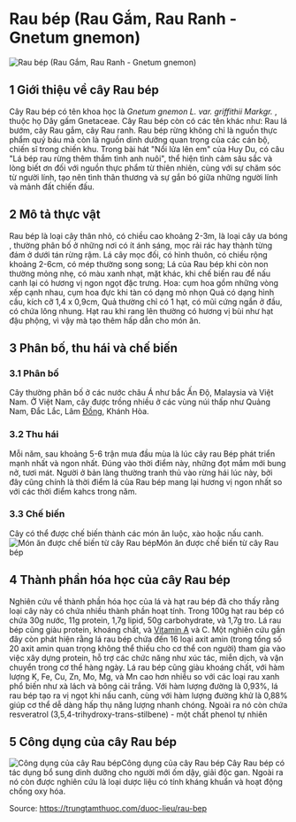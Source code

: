 # Rau bép (Rau Gắm, Rau Ranh - Gnetum gnemon)

![Rau bép \(Rau Gắm, Rau Ranh - Gnetum gnemon\)](https://trungtamthuoc.com/images/others/anh-bia-rau-bep-0173.jpg)
##  1 Giới thiệu về cây Rau bép
Cây Rau bép có tên khoa học là _Gnetum gnemon L. var. griffithii Markgr._ , thuộc họ Dây gấm Gnetaceae. 
Cây Rau bép còn có các tên khác như: Rau lá bướm, cây Rau gắm, cây Rau ranh.
Rau bép rừng không chỉ là nguồn thực phẩm quý báu mà còn là nguồn dinh dưỡng quan trọng của các cán bộ, chiến sĩ trong chiến khu. Trong bài hát "Nổi lửa lên em" của Huy Du, có câu "Lá bép rau rừng thêm thắm tình anh nuôi", thể hiện tình cảm sâu sắc và lòng biết ơn đối với nguồn thực phẩm từ thiên nhiên, cùng với sự chăm sóc từ người lính, tạo nên tình thân thương và sự gắn bó giữa những người lính và mảnh đất chiến đấu.
##  2 Mô tả thực vật
Rau bép là loại cây thân nhỏ, có chiều cao khoảng 2-3m, là loại cây ưa bóng , thường phân bố ở những nơi có ít ánh sáng, mọc rải rác hay thành từng đám ở dưới tán rừng rậm.
Lá cây mọc đối, có hình thuôn, có chiều rộng khoảng 2-6cm, có mép thường song song; Lá của Rau bép khi còn non thường mỏng nhẹ, có màu xanh nhạt, mặt khác, khi chế biến rau để nấu canh lại có hương vị ngon ngọt đặc trưng.
Hoa: cụm hoa gồm những vòng xếp cạnh nhau, cụm hoa đực khi tàn có dạng mỏ nhọn 
Quả có dạng hình cầu, kích cỡ 1,4 x 0,9cm, 
Quả thường chỉ có 1 hạt, có mũi cứng ngắn ở đầu, có chứa lông nhung. Hạt rau khi rang lên thường có hương vị bùi như hạt đậu phộng, vì vậy mà tạo thêm hấp dẫn cho món ăn.
##  3 Phân bố, thu hái và chế biến
### 3.1 Phân bố
Cây thường phân bố ở các nước châu Á như bắc Ấn Độ, Malaysia và Việt Nam.
Ở Việt Nam, cây được trồng nhiều ở các vùng núi thấp như Quảng Nam, Đắc Lắc, Lâm [Đồng](https://trungtamthuoc.com/hoat-chat/dong "Đồng"), Khánh Hòa.
### 3.2 Thu hái
Mỗi năm, sau khoảng 5-6 trận mưa đầu mùa là lúc cây rau Bép phát triển mạnh nhất và ngon nhất. Đúng vào thời điểm này, những đọt mầm mới bung nở, tươi mát. Người ở bản làng thường tranh thủ vào rừng hái lúc này, bởi đây cũng chính là thời điểm lá của Rau bép mang lại hương vị ngon nhất so với các thời điểm kahcs trong năm.
### 3.3 Chế biến
Cây có thể được chế biến thành các món ăn luộc, xào hoặc nấu canh. 
![Món ăn được chế biến từ cây Rau bép](https://trungtamthuoc.com/images/item/mon-an-rau-bep.jpg)Món ăn được chế biến từ cây Rau bép
##  4 Thành phần hóa học của cây Rau bép
Nghiên cứu về thành phần hóa học của lá và hạt rau bép đã cho thấy rằng loại cây này có chứa nhiều thành phần hoạt tính. Trong 100g hạt rau bép có chứa 30g nước, 11g protein, 1,7g lipid, 50g carbohydrate, và 1,7g tro. Lá rau bép cũng giàu protein, khoáng chất, và [Vitamin A](https://trungtamthuoc.com/hoat-chat/vitamin-a "Vitamin A") và C. 
Một nghiên cứu gần đây còn phát hiện rằng lá rau bép chứa đến 16 loại axit amin (trong tổng số 20 axit amin quan trọng không thể thiếu cho cơ thể con người) tham gia vào việc xây dựng protein, hỗ trợ các chức năng như xúc tác, miễn dịch, và vận chuyển trong cơ thể hàng ngày.
Lá rau bép cũng giàu khoáng chất, với hàm lượng K, Fe, Cu, Zn, Mo, Mg, và Mn cao hơn nhiều so với các loại rau xanh phổ biến như xà lách và bông cải trắng.
Với hàm lượng đường là 0,93%, lá rau bép tạo ra vị ngọt khi nấu canh, cùng với hàm lượng đường khử là 0,88% giúp cơ thể dễ dàng hấp thụ năng lượng nhanh chóng.
Ngoài ra nó còn chứa resveratrol (3,5,4-trihydroxy-trans-stilbene) - một chất phenol tự nhiên
##  5 Công dụng của cây Rau bép
![Công dụng của cây Rau bép](https://trungtamthuoc.com/images/item/cong-dung-rau-bep.jpg)Công dụng của cây Rau bép
Cây Rau bép có tác dụng bổ sung dinh dưỡng cho người mới ốm dậy, giải độc gan. Ngoài ra nó còn được nghiên cứu là loại dược liệu có tính kháng khuẩn và hoạt động chống oxy hóa.


Source: https://trungtamthuoc.com/duoc-lieu/rau-bep